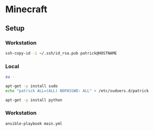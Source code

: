 # Minecraft


## Setup


### Workstation

```bash
ssh-copy-id -i ~/.ssh/id_rsa.pub patrick@HOSTNAME
```


### Local

```bash
su -

apt-get -y install sudo
echo "patrick ALL=(ALL) NOPASSWD: ALL" > /etc/sudoers.d/patrick

apt-get -y install python
```


### Workstation

```bash
ansible-playbook main.yml
```
